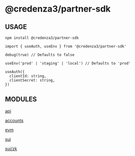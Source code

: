 # @credenza3/partner-sdk

## USAGE

```
npm install @credenza3/partner-sdk
```

```
import { useAuth, useEnv } from '@credenza3/partner-sdk'

debug(true) // Defaults to false

useEnv('prod' | 'staging' | 'local') // Defaults to 'prod'

useAuth({
  clientId: string,
  clientSecret: string,
})
```

## MODULES

[api](./src/api/README.md)

[accounts](./src/accounts/README.md)

[evm](./src/evm/README.md)

[sui](./src/sui/README.md)

[sui/zk](./src/sui/zk/README.md)

